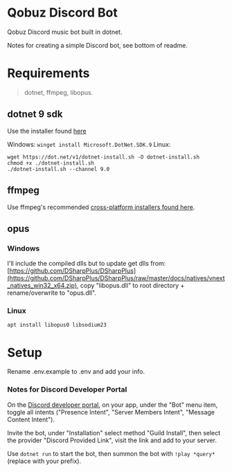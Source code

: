 # Qobuz Discord Bot
Qobuz Discord music bot built in dotnet.

Notes for creating a simple Discord bot, see bottom of readme.

# Requirements
> dotnet, ffmpeg, libopus.

## dotnet 9 sdk
Use the installer found [here](https://dotnet.microsoft.com/en-us/download/dotnet/9.0)

Windows: `winget install Microsoft.DotNet.SDK.9`
Linux:
```
wget https://dot.net/v1/dotnet-install.sh -O dotnet-install.sh
chmod +x ./dotnet-install.sh
./dotnet-install.sh --channel 9.0
```

## ffmpeg
Use ffmpeg's recommended [cross-platform installers found here](https://ffmpeg.org/download.html).

## opus
### Windows
I'll include the compiled dlls but to update get dlls from: [https://github.com/DSharpPlus/DSharpPlus](https://github.com/DSharpPlus/DSharpPlus/raw/master/docs/natives/vnext_natives_win32_x64.zip), copy "libopus.dll" to root directory + rename/overwrite to "opus.dll".

### Linux
`apt install libopus0 libsodium23`

# Setup
Rename .env.example to .env and add your info.

### Notes for Discord Developer Portal
On the [Discord developer portal](https://discord.com/developers/applications), on your app, under the "Bot" menu item, toggle all intents ("Presence Intent", "Server Members Intent", "Message Content Intent").

Invite the bot, under "Installation" select method "Guild Install", then select the provider "Discord Provided Link", visit the link and add to your server.

Use `dotnet run` to start the bot, then summon the bot with `!play *query*` (replace with your prefix).